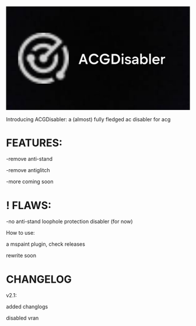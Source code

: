 ![logo](https://github.com/marstraveler01/ACGDisabler/blob/3a8065287f322c2f1981cd86df37041cd9c6da19/retouch_2025012814013318.jpg)

Introducing ACGDisabler: a (almost) fully fledged ac disabler for acg

# FEATURES: 

-remove anti-stand 

-remove antiglitch

-more coming soon

# ! FLAWS:

-no anti-stand loophole protection disabler (for now)

How to use:

a mspaint plugin, check releases

rewrite soon 

# CHANGELOG

v2.1:

added changlogs

disabled vran

